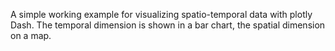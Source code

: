 A simple working example for visualizing spatio-temporal data with plotly Dash.
The temporal dimension is shown in a bar chart, the spatial dimension on a map.
